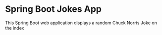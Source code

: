 # Spring Boot Jokes App
This Spring Boot web application displays a
random Chuck Norris Joke on the index